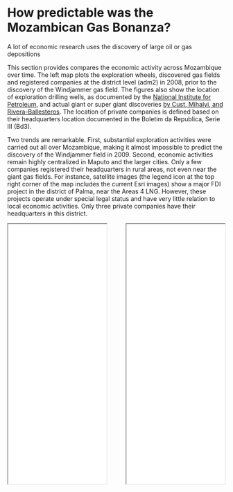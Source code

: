 <head>
    <link rel="stylesheet" href="../styles.css">
</head>



# How predictable  was the Mozambican Gas Bonanza?


A lot of economic research uses the discovery of large oil or gas depositions 




This section provides compares the economic activity across Mozambique over time. The left map plots the exploration wheels, discovered gas fields and registered companies
at the district level (adm2)  in 2008, prior to the discovery of the Windjammer gas field. 
The figures also show the location of exploration drilling wells, as documented by the [National Institute for Petroleum](https://www.inp.gov.mz/en), and actual giant or super giant discoveries [by Cust, Mihalyi, and Rivera-Ballesteros](https://dataverse.harvard.edu/dataset.xhtml?persistentId=doi:10.7910/DVN/MEH5CS). The location of private companies is defined based on their headquarters location documented in the Boletim da Republica, Serie III (Bd3).

Two trends are remarkable. First, substantial exploration activities were carried out all over Mozambique, making it almost impossible to predict the discovery of the Windjammer field in 2009. Second, economic activities remain highly centralized in Maputo and the larger cities. Only a few companies registered their headquarters in rural areas, not even near the giant gas fields. For instance, satellite images (the legend icon at the top right corner of the map includes the current Esri images) show a major FDI project in the district of Palma, near the Areas 4 LNG. However, these projects operate under special legal status and have very little relation to local economic activities. Only three private companies have their headquarters in this district.


<div style="display: flex; justify-content: space-between;">
    <iframe src="../assets/maps/adm2_2008.html" width="45%" height="600px"></iframe>
    <iframe src="../assets/maps/adm2_2020.html" width="45%" height="600px"></iframe>
</div>